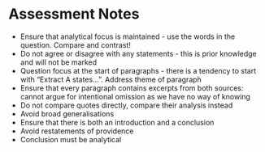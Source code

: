 # Assessment Notes

- Ensure that analytical focus is maintained - use the words in the question. Compare and contrast!
- Do not agree or disagree with any statements - this is prior knowledge and will not be marked
- Question focus at the start of paragraphs - there is a tendency to start with “Extract A states…”. Address theme of paragraph
- Ensure that every paragraph contains excerpts from both sources: cannot argue for intentional omission as we have no way of knowing
- Do not compare quotes directly, compare their analysis instead
- Avoid broad generalisations
- Ensure that there is both an introduction and a conclusion
- Avoid restatements of providence
- Conclusion must be analytical